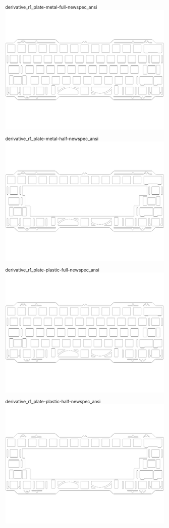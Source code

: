 <br/>derivative_r1_plate-metal-full-newspec_ansi<br/>![image](derivative_r1_plate-metal-full-newspec_ansi.png)<br/>
<br/>derivative_r1_plate-metal-half-newspec_ansi<br/>![image](derivative_r1_plate-metal-half-newspec_ansi.png)<br/>
<br/>derivative_r1_plate-plastic-full-newspec_ansi<br/>![image](derivative_r1_plate-plastic-full-newspec_ansi.png)<br/>
<br/>derivative_r1_plate-plastic-half-newspec_ansi<br/>![image](derivative_r1_plate-plastic-half-newspec_ansi.png)<br/>
